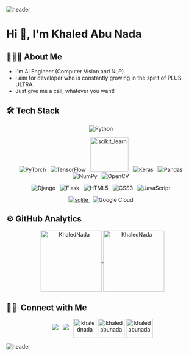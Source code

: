 ![header](https://capsule-render.vercel.app/api?&type=waving&section=header&height=200&text=Khaled%20AbuNada&animation=fadeIn)

# Hi 👋, I'm Khaled Abu Nada

## 👨🏻‍💻 About Me

- I'm AI Engineer (Computer Vision and NLP).
- I aim for developer who is constantly growing in the spirit of PLUS ULTRA.
- Just give me a call, whatever you want!

## 🛠 Tech Stack

<p align="center">
  <img alt="Python" src="https://img.shields.io/badge/python-%2314354C.svg?style=for-the-badge&logo=python&logoColor=white"/> &nbsp

</p>
<p align="center">
  <img alt="PyTorch" src="https://img.shields.io/badge/PyTorch-%23EE4C2C.svg?style=for-the-badge&logo=PyTorch&logoColor=white"/> &nbsp
  <img alt="TensorFlow" src="https://img.shields.io/badge/TensorFlow-%23FF6F00.svg?style=for-the-badge&logo=TensorFlow&logoColor=white"/> &nbsp
  <a href="https://scikit-learn.org/" target="_blank"> <img src="https://upload.wikimedia.org/wikipedia/commons/0/05/Scikit_learn_logo_small.svg" alt="scikit_learn" width="100" height="90"/> </a> &nbsp
  <img alt="Keras" src="https://img.shields.io/badge/Keras-%23D00000.svg?style=for-the-badge&logo=Keras&logoColor=white"/> &nbsp
  <img alt="Pandas" src="https://img.shields.io/badge/pandas-%23150458.svg?style=for-the-badge&logo=pandas&logoColor=white"/> &nbsp
  <img alt="NumPy" src="https://img.shields.io/badge/numpy-%23013243.svg?style=for-the-badge&logo=numpy&logoColor=white"/> &nbsp
  <img alt="OpenCV" src="https://img.shields.io/badge/opencv-%23white.svg?style=for-the-badge&logo=opencv&logoColor=white"/> &nbsp
</p>
<p align="center">
  <img alt="Django" src="https://img.shields.io/badge/django-%23092E20.svg?style=for-the-badge&logo=django&logoColor=white"/> &nbsp
  <img alt="Flask" src="https://img.shields.io/badge/flask-%23000.svg?style=for-the-badge&logo=flask&logoColor=white"/> &nbsp
  <img alt="HTML5" src="https://img.shields.io/badge/html5-%23E34F26.svg?style=for-the-badge&logo=html5&logoColor=white"/> &nbsp
  <img alt="CSS3" src="https://img.shields.io/badge/css3-%231572B6.svg?style=for-the-badge&logo=css3&logoColor=white"/> &nbsp
  <img alt="JavaScript" src="https://img.shields.io/badge/javascript-%23323330.svg?style=for-the-badge&logo=javascript&logoColor=%23F7DF1E"/> &nbsp
</p>
<p align="center">
  <a href="https://www.sqlite.org/" target="_blank"> <img src="https://www.vectorlogo.zone/logos/sqlite/sqlite-icon.svg" alt="sqlite"/ > </a>&nbsp
  <img alt="Google Cloud" src="https://img.shields.io/badge/GoogleCloud-%234285F4.svg?style=for-the-badge&logo=google-cloud&logoColor=white"/> &nbsp
</p>

## ⚙️ GitHub Analytics

<p align="center">
  <a href="https://github.com/KhaledAbuNada-AI">
    <img height="160em" src="https://github-readme-stats.vercel.app/api?username=KhaledAbuNada-AI&show_icons=true&theme=dark&count_private=true&include_all_commits=true&locale=en" alt="KhaledNada" align="center"/>
    <img height="160em" src="https://github-readme-streak-stats.herokuapp.com/?user=KhaledAbuNada-AI&theme=dark" alt="KhaledNada" align="center"/>
  </a>
</p>


## 🤝🏻 &nbsp;Connect with Me

<p align="center">
  <a href="mailto:khaled.nada223@gmail.com" target="_blank"><img src="https://img.shields.io/badge/Mail-2db400?style=for-the-badge&logo=Naver&logoColor=white"/></a> &nbsp
  <a href="https://www.linkedin.com/in/khaledabunada" target="_blank"><img src="https://img.shields.io/badge/LinkedIn-0A66C2?style=for-the-badge&logo=LinkedIn&logoColor=white"/></a> &nbsp
  <a href="https://kaggle.com/khalednada" target="blank"><img align="center" src="https://raw.githubusercontent.com/rahuldkjain/github-profile-readme-generator/master/src/images/icons/Social/kaggle.svg" alt="khalednada" height="50" width="60" /></a>
<a href="https://www.behance.net/khaledabunada" target="blank"><img align="center" src="https://raw.githubusercontent.com/rahuldkjain/github-profile-readme-generator/master/src/images/icons/Social/behance.svg" alt="khaledabunada" height="50" width="70" /></a>
<a href="https://www.hackerrank.com/khaledabunada" target="blank"><img align="center" src="https://raw.githubusercontent.com/rahuldkjain/github-profile-readme-generator/master/src/images/icons/Social/hackerrank.svg" alt="khaledabunada" height="50" width="70" /></a>
  
</p>

![header](https://capsule-render.vercel.app/api?&type=waving&section=footer)
<!--
<p align="right">
  <a href="https://github.com/120180">
    <img src="https://komarev.com/ghpvc/?username=KhaledAbuNada-AI&label=Views&color=0e75b6&style=flat-square" alt="skaurl"/>
  </a>
</p>
-->
<!--
**KhaledAbuNada-AI/KhaledAbuNada-AI** is a ✨ _special_ ✨ repository because its `README.md` (this file) appears on your GitHub profile.

Here are some ideas to get you started:

- 🔭 I’m currently working on ...
- 🌱 I’m currently learning ...
- 👯 I’m looking to collaborate on ...
- 🤔 I’m looking for help with ...
- 💬 Ask me about ...
- 📫 How to reach me: ...
- 😄 Pronouns: ...
- ⚡ Fun fact: ...
-->
